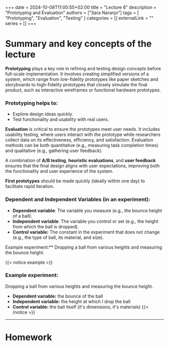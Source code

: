 +++ 
date = 2024-10-08T11:00:55+02:00
title = "Lecture 6"
description = "Prototyping and Evaluation"
authors = ["Sara Naranjo"]
tags = [
    "Prototyping",
    "Evaluation",
    "Testing"
    ]
categories = []
externalLink = ""
series = []
+++
# Summary and key concepts of the lecture 
**Prototyping** plays a key role in refining and testing design concepts before full-scale implementation. It involves creating simplified versions of a system, which range from low-fidelity prototypes like paper sketches and storyboards to high-fidelity prototypes that closely simulate the final product, such as interactive wireframes or functional hardware prototypes.

### Prototyping helps to:
- Explore design ideas quickly.
- Test functionality and usability with real users.

**Evaluation** is critical to ensure the prototypes meet user needs. It includes usability testing, where users interact with the prototype while researchers collect data on its effectiveness, efficiency, and satisfaction. Evaluation methods can be both quantitative (e.g., measuring task completion times) and qualitative (e.g., gathering user feedback).

A combination of **A/B testing**, **heuristic evaluations**, and **user feedback** ensures that the final design aligns with user expectations, improving both the functionality and user experience of the system.

**First prototypes** should be made quickly (ideally within one day) to facilitate rapid iteration.

### Dependent and Independent Variables (in an experiment):
- **Dependent variable**: The variable you measure (e.g., the bounce height of a ball).
- **Independent variable**: The variable you control or set (e.g., the height from which the ball is dropped).
- **Control variable:** The constant in the experiment that does not change (e.g., the type of ball, its material, and size).

Example experiment:** Dropping a ball from various heights and measuring the bounce height.


{{< notice example >}}
### Example experiment: 
Dropping a ball from various heights and measuring the bounce height.
- **Dependent variable:** the bounce of the ball
- **Independent variable:** the height at which I drop the ball
- **Control variable:** the ball itself (it's dimensions, it's materials)
{{< /notice >}}
___
# Homework 
